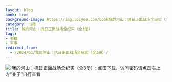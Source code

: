 ```yaml
---
layout: blog
book: true
background-image: https://img.locyoo.com/book我的河山：抗日正面战场全纪实（全3册）.jpg
category: 书籍
title: 我的河山：抗日正面战场全纪实（全3册）
tags:
- 书籍
- 军事
redirect_from:
  - /2024/03/我的河山：抗日正面战场全纪实（全3册）/
---
```

![](https://img.locyoo.com/book我的河山：抗日正面战场全纪实（全3册）.jpg)
我的河山：抗日正面战场全纪实（全3册）: <a name = "ref1" href="https://url18.ctfile.com/f/50983618-1418301788-a0e0de?p=3619">点击下载</a>，访问密码请点击右上方“关于”自行查看